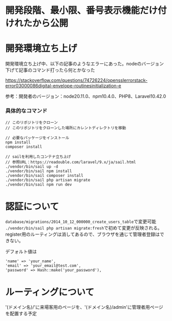 # 開発段階、最小限、番号表示機能だけ付けれたから公開

# 開発環境立ち上げ

開発環境立ち上げ中、以下の記事のようなエラーにあった。nodeのバージョン下げて記事のコマンド打ったら何とかなった

https://stackoverflow.com/questions/74726224/opensslerrorstack-error03000086digital-envelope-routinesinitialization-e

参考：開発者のバージョン：node20.11.0、npm10.4.0、PHP8、Laravel10.42.0


### 具体的なコマンド
```
// このリポジトリをクローン
// このリポジトリをクローンした場所にカレントディレクトリを移動

// 必要なパッケージをインストール
npm install
composer install

// sailを利用したコンテナ立ち上げ
// 参照URL：https://readouble.com/laravel/9.x/ja/sail.html
./vendor/bin/sail up -d
./vendor/bin/sail npm install
./vendor/bin/sail composer install
./vendor/bin/sail php artisan migrate
./vendor/bin/sail npm run dev
```

# 認証について
`database/migrations/2014_10_12_000000_create_users_table`で変更可能
`./vendor/bin/sail php artisan migrate:fresh`で初めて変更が反映される。
register用のルーティングは消してあるので、ブラウザを通じて管理者登録はできない。

デフォルト値は
```
'name' => 'your_name',
'email' => 'your_email@test.com',
'password' => Hash::make('your_password'),
```

# ルーティングについて
'(ドメイン名)/'に来場客用のページを、'(ドメイン名)/admin'に管理者用ページを配置する予定

